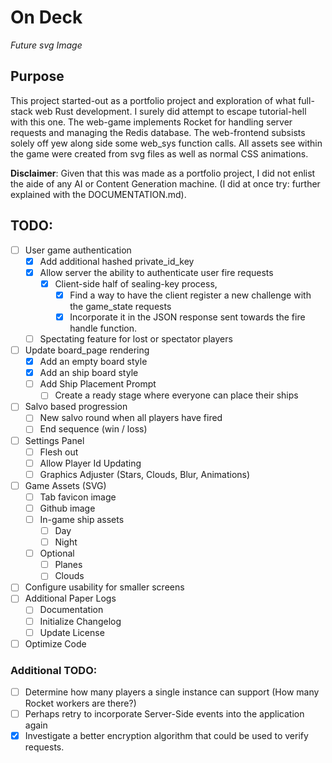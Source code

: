 # On Deck
*Future svg Image*

## Purpose
This project started-out as a portfolio project and exploration of what full-stack web Rust development. I surely did attempt to escape tutorial-hell with this one. The web-game implements Rocket for handling server requests and managing the Redis database. The web-frontend subsists solely off yew along side some web_sys function calls. All assets see within the game were created from svg files as well as normal CSS animations.

**Disclaimer**: Given that this was made as a portfolio project, I did not enlist the aide of any AI or Content Generation machine. (I did at once try: further explained with the DOCUMENTATION.md).

## TODO:
- [ ] User game authentication
	- [X] Add additional hashed private_id_key
	- [X] Allow server the ability to authenticate user fire requests
		- [X] Client-side half of sealing-key process, 
			- [X] Find a way to have the client register a new challenge with the game_state requests
			- [X] Incorporate it in the JSON response sent towards the fire handle function.
	- [ ] Spectating feature for lost or spectator players
- [ ] Update board_page rendering
	- [X] Add an empty board style
	- [X] Add an ship board style
	- [ ] Add Ship Placement Prompt
		- [ ] Create a ready stage where everyone can place their ships
- [ ] Salvo based progression
	- [ ] New salvo round when all players have fired
	- [ ] End sequence (win / loss)
- [ ] Settings Panel
	- [ ] Flesh out
	- [ ] Allow Player Id Updating
	- [ ] Graphics Adjuster (Stars, Clouds, Blur, Animations)
- [ ] Game Assets (SVG)
	- [ ] Tab favicon image
	- [ ] Github image
	- [ ] In-game ship assets
		- [ ] Day
		- [ ] Night
	- [ ] Optional
		- [ ] Planes
		- [ ] Clouds
- [ ] Configure usability for smaller screens
- [ ] Additional Paper Logs
	- [ ] Documentation
	- [ ] Initialize Changelog
	- [ ] Update License
- [ ] Optimize Code

### Additional TODO:
- [ ] Determine how many players a single instance can support (How many Rocket workers are there?)
- [ ] Perhaps retry to incorporate Server-Side events into the application again
- [X] Investigate a better encryption algorithm that could be used to verify requests.
